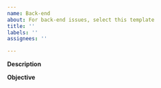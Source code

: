 ```yaml
---
name: Back-end
about: For back-end issues, select this template
title: ''
labels: ''
assignees: ''

---
```


**Description**
<!-- Type the description here -->

**Objective**
<!-- Mention the objective -->
